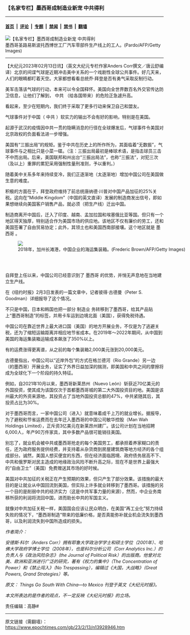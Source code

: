 ### 【名家专栏】墨西哥成制造业新宠 中共得利

---

#### [首页](../../../..?n13928946) &nbsp;|&nbsp; [评论](../../../../../epoch-comment?n13928946) &nbsp;|&nbsp; [专题](../../../../../epoch-special?n13928946) &nbsp;|&nbsp; [禁闻](../../../../../epoch-news?n13928946) &nbsp;|&nbsp; [禁书](../../../../../books?n13928946) &nbsp;|&nbsp; [翻墙](https://github.com/gfw-breaker/nogfw/blob/master/README.md?n13928946)


<div><img alt="【名家专栏】墨西哥成制造业新宠 中共得利" class="attachment-djy_600_400 size-djy_600_400 wp-post-image" src="https://i.epochtimes.com/assets/uploads/2023/02/id13928976-GettyImages-631784912-1200x800-600x400.jpg"/>
<div class="caption">
 墨西哥圣路易斯波托西博世工厂汽车零部件生产线上的工人。(Pardo/AFP/Getty Images)
</div></div><hr/><div class="post_content" id="artbody" itemprop="articleBody">
 <!-- article content begin -->
 <p>
  【大纪元2023年02月13日讯】（英文大纪元专栏作家Anders Corr撰文／唐云舒编译）北京的间谍气球是近期冲击美中关系的一个戏剧性全球公共事件。好几天来，人们的眼睛都盯着天空。大家都想看看总统乔‧拜登是否有勇气采取反制行动。
 </p>
 <p>
  美军击落该气球的行动，本来可以令全国释怀。美国向全世界数百名外交官传达防卫信息，让他们了解到，
  <ok href="https://www.epochtimes.com/gb/tag/%E4%B8%AD%E5%85%B1.html">
   中共
  </ok>
  （给各国带来）的危险正急遽升高。
 </p>
 <p>
  看起来，至少在短期内，我们终于采取了更多行动来保卫自己和盟友。
 </p>
 <p>
  气球事件对于中国（
  <ok href="https://www.epochtimes.com/gb/tag/%E4%B8%AD%E5%85%B1.html">
   中共
  </ok>
  ）软实力的输出不会有好的影响，特别是在美国。
 </p>
 <p>
  起源于武汉的疫情因中共一贯的隐瞒消息的行径在全球爆发后，气球事件令美国对北京政权的负面看法进一步增强。
 </p>
 <p>
  美国有“三振出局”的规矩。鉴于中共在历史上的所作所为，其面临着“无数振”，气球事件与之相比只是小菜一碟。（注：三振出局最初是棒球术语，是指击球员三击不中而出局。后来，美国联邦和州出台“三振出局法”，也称“三振法”，对犯三次（及以上）重罪的累犯采用强制性量刑准则，予以重判。）
 </p>
 <p>
  随着美中关系多年来持续变冷，我们正逐渐地（太逐渐地）增加中国公司在美国做生意的难度。
 </p>
 <p>
  积极的方面在于，拜登政府维持了前总统唐纳德‧川普对中国产品加征的25%关税。这向在“Middle Kingdom”（中国的英文直译）发展的制造商发出信号，即如果想继续向美国客户销售产品，就必须（把生产线）迁出中国。
 </p>
 <p>
  制造商离开中国后，迁入了印度、越南、孟加拉国和埃塞俄比亚等国。但只有一个地区得天独厚，特别适合作为美国市场的供应地。该地区不仅有廉价的劳工，还和美国签署了自由贸易协定；此外，其领土也和美国西南部接壤。这个地区就是
  <ok href="https://www.epochtimes.com/gb/tag/%E5%A2%A8%E8%A5%BF%E5%93%A5.html">
   墨西哥
  </ok>
  。
 </p>
 <figure class="wp-caption aligncenter" style="width: 600px">
  <ok href=" https://img.theepochtimes.com/assets/uploads/2018/08/03/GettyImages-997233534-1200x716.jpg" rel="noreferrer noopener" target="_blank">
   <img class="" src="https://img.theepochtimes.com/assets/uploads/2018/08/03/GettyImages-997233534-1200x716.jpg"/>
  </ok>
  <br/><figcaption class="wp-caption-text">
   2018年，加州长滩港，中国企业的海运集装箱。(Frederic Brown/AFP/Getty Images)
  </figcaption><br/>
 </figure><br/>
 <p>
  自拜登上任以来，中国公司已经意识到了
  <ok href="https://www.epochtimes.com/gb/tag/%E5%A2%A8%E8%A5%BF%E5%93%A5.html">
   墨西哥
  </ok>
  的优势，并悄无声息地在当地建立生产线。
 </p>
 <p>
  在《纽约时报》2月3日发表的一篇文章中，记者彼得‧古德曼（Peter S. Goodman）详细报导了这个情况。
 </p>
 <p>
  不只是中国，日本和韩国也把一部分
  <ok href="https://www.epochtimes.com/gb/tag/%E5%88%B6%E9%80%A0%E4%B8%9A.html">
   制造业
  </ok>
  务转移到了墨西哥，给其产品贴上“墨西哥制造”的标签，并用卡车运到边境北面（美国），获得免税待遇。
 </p>
 <p>
  中国公司在靠近世界上最大进口国（美国）的地方开展业务，不仅是为了逃避关税，还为了缩短运输距离并相应地节省成本。在2019年～2022年期间，从中国到美国的海运集装箱运输成本飙涨了350%以上。
 </p>
 <p>
  有的运费涨得更离谱，从之前的每个集装箱2,000美元涨到20,000美元。
 </p>
 <p>
  古德曼指出，中国公司以“近岸外包”的方式在格兰德河（Rio Grande）另一边（的墨西哥）开展业务，证实了外界日益加深的揣测，即美国和中共之间的摩擦将成为全球化下一个阶段的持久特征。
 </p>
 <p>
  例如，自2021年10月以来，墨西哥新莱昂州（Nuevo León）斩获近70亿美元的外国投资，使其成为该国仅次于首都墨西哥城的第二大外国投资目的地。美国是该州最大的外资来源地，其投资占了当地外国投资总额的47%，中共紧随其后，其投资占比为30%。
 </p>
 <p>
  对于墨西哥而言，一家中国公司（进入）就意味着成千上万的就业增长。据报导，为了避税和节省运费而在去年迁入墨西哥的中国公司敏华控股（Man Wah Holdings Limited），正斥资3亿美元在新莱昂州建厂。该公司计划在当地招聘6,000人，年产90万件家具，其中多数产品很可能销往美国。
 </p>
 <p>
  别忘了，就业机会被中共或墨西哥抢走的每个美国劳工，都承担着养家糊口的责任，还为政府服务提供经费，并支持着从杂货商到房屋建筑商等地方经济的各个组成部分。诚然，美国人想买便宜的东西，但在经济面临困境、政府债务居高不下、中共和俄罗斯对民主造成的地缘政治风险不断升高之际，现在不是世界上最强大的“自由卫士”（美国）免费赠送其市场的好时候。
 </p>
 <p>
  美国对中共加征的关税正在产生预期的效果，但只产生了部分效果。该措施的最大目的是让就业从中国回流到美国，但实际上许多就业转移到了墨西哥。该措施的另一个目的是削弱中共的经济实力（这是中共军事力量的来源），然而，中企业务南移所获的利润将流回中国，进而助长中共的军国主义。
 </p>
 <p>
  就像对中共加征关税一样，美国国会应该让民众明白，在美国“再工业化”努力持续失败的情况下，“墨西哥制造”带来的低廉价格，是否真能弥补就业机会流失到墨西哥，以及利润流失到中国所造成的损失。
 </p>
 <p>
  <em>
   作者简介：
  </em>
 </p>
 <p>
  <em>
   安德斯‧科尔（Anders Corr）拥有耶鲁大学政治学学士和硕士学位（2001年）、哈佛大学政府学博士学位（2008年），也是科尔分析公司（Corr Analytics Inc.）的负责人与《政治风险杂志》（the Journal of Political Risk）的出版商。他曾对北美、欧洲和亚洲进行广泛的研究，著有《权力的集中》（The Concentration of Power）和《禁止闯入》（No Trespassing），编辑过《大国，大战略》（Great Powers, Grand Strategies）等。
  </em>
 </p>
 <p>
  <em>
   原文：
   <ok href="https://www.theepochtimes.com/things-go-south-with-china-to-mexico_5045246.html">
    Things Go South With China—to Mexico
   </ok>
   刊登于英文《大纪元时报》。
  </em>
 </p>
 <p>
  <em>
   本文所表达的是作者的观点，不一定反映《大纪元时报》的立场。
  </em>
 </p>
 <p>
  责任编辑：高静#
 </p>
 <!-- article content end -->
 <div id="below_article_ad">
 </div>
</div>


---

原文链接（需翻墙）：https://www.epochtimes.com/gb/23/2/13/n13928946.htm